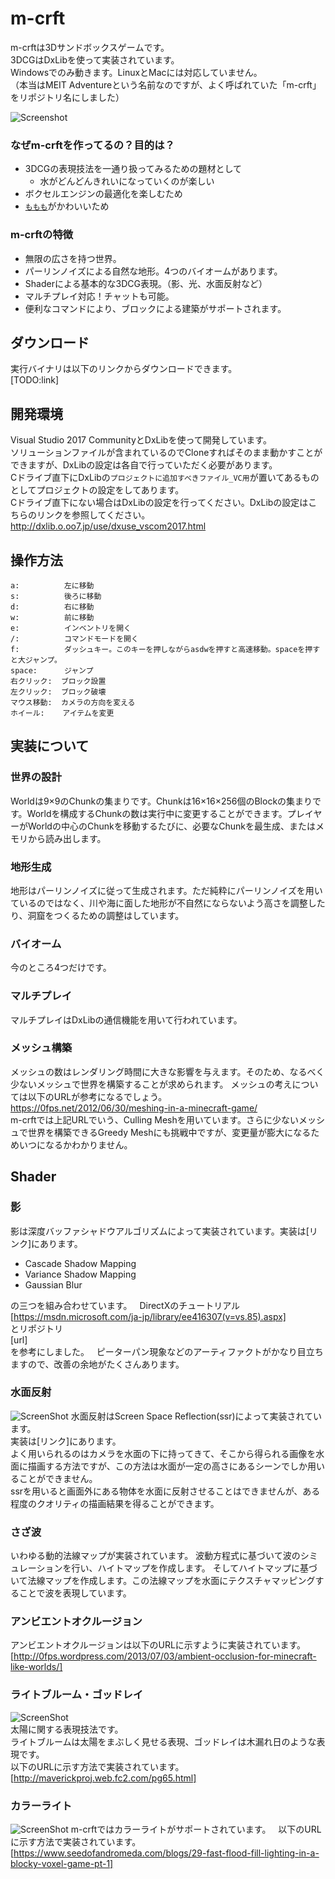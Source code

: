 # m-crft
m-crftは3Dサンドボックスゲームです。  
3DCGはDxLibを使って実装されています。  
Windowsでのみ動きます。LinuxとMacには対応していません。  
（本当はMEIT Adventureという名前なのですが、よく呼ばれていた「m-crft」をリポジトリ名にしました）  

![Screenshot](https://raw.githubusercontent.com/momomo-official/m-crft/screenshot/%E3%82%B9%E3%82%AF%E3%83%AA%E3%83%BC%E3%83%B3%E3%82%B7%E3%83%A7%E3%83%83%E3%83%88%202018-07-29%2021.23.33.png)

### なぜm-crftを作ってるの？目的は？
* 3DCGの表現技法を一通り扱ってみるための題材として
	* 水がどんどんきれいになっていくのが楽しい
* ボクセルエンジンの最適化を楽しむため
* [`ももも`](https://twitter.com/mcrft_momomo)がかわいいため


### m-crftの特徴
* 無限の広さを持つ世界。
* パーリンノイズによる自然な地形。4つのバイオームがあります。
* Shaderによる基本的な3DCG表現。（影、光、水面反射など）
* マルチプレイ対応！チャットも可能。
* 便利なコマンドにより、ブロックによる建築がサポートされます。

## ダウンロード

実行バイナリは以下のリンクからダウンロードできます。  
[TODO:link]

## 開発環境
Visual Studio 2017 CommunityとDxLibを使って開発しています。  
ソリューションファイルが含まれているのでCloneすればそのまま動かすことができますが、DxLibの設定は各自で行っていただく必要があります。  
Cドライブ直下にDxLibの`プロジェクトに追加すべきファイル_VC用`が置いてあるものとしてプロジェクトの設定をしてあります。  
Cドライブ直下にない場合はDxLibの設定を行ってください。DxLibの設定はこちらのリンクを参照してください。  
http://dxlib.o.oo7.jp/use/dxuse_vscom2017.html  

## 操作方法
	a:          左に移動  
	s:          後ろに移動  
	d:          右に移動  
	w:          前に移動  
	e:          インベントリを開く 
	/:          コマンドモードを開く  
	f:          ダッシュキー。このキーを押しながらasdwを押すと高速移動。spaceを押すと大ジャンプ。  
	space:      ジャンプ  
	右クリック:  ブロック設置  
	左クリック:  ブロック破壊  
	マウス移動:  カメラの方向を変える  
	ホイール:    アイテムを変更 

## 実装について

### 世界の設計
Worldは9×9のChunkの集まりです。Chunkは16×16×256個のBlockの集まりです。Worldを構成するChunkの数は実行中に変更することができます。プレイヤーがWorldの中心のChunkを移動するたびに、必要なChunkを最生成、またはメモリから読み出します。

### 地形生成
地形はパーリンノイズに従って生成されます。ただ純粋にパーリンノイズを用いているのではなく、川や海に面した地形が不自然にならないよう高さを調整したり、洞窟をつくるための調整はしています。

### バイオーム
今のところ4つだけです。

### マルチプレイ
マルチプレイはDxLibの通信機能を用いて行われています。

### メッシュ構築
メッシュの数はレンダリング時間に大きな影響を与えます。そのため、なるべく少ないメッシュで世界を構築することが求められます。
メッシュの考えについては以下のURLが参考になるでしょう。  
https://0fps.net/2012/06/30/meshing-in-a-minecraft-game/  
m-crftでは上記URLでいう、Culling Meshを用いています。さらに少ないメッシュで世界を構築できるGreedy Meshにも挑戦中ですが、変更量が膨大になるためいつになるかわかりません。

## Shader

### 影
影は深度バッファシャドウアルゴリズムによって実装されています。実装は[リンク]にあります。  

* Cascade Shadow Mapping
* Variance Shadow Mapping
* Gaussian Blur

の三つを組み合わせています。  
DirectXのチュートリアル  
[https://msdn.microsoft.com/ja-jp/library/ee416307(v=vs.85).aspx]  
とリポジトリ  
[url]  
を参考にしました。  
ピーターパン現象などのアーティファクトがかなり目立ちますので、改善の余地がたくさんあります。  
### 水面反射
![ScreenShot](https://raw.githubusercontent.com/momomo-official/m-crft/screenshot/%E3%82%B9%E3%82%AF%E3%83%AA%E3%83%BC%E3%83%B3%E3%82%B7%E3%83%A7%E3%83%83%E3%83%88%202018-07-29%2021.18.10.png)
水面反射はScreen Space Reflection(ssr)によって実装されています。  
実装は[リンク]にあります。  
よく用いられるのはカメラを水面の下に持ってきて、そこから得られる画像を水面に描画する方法ですが、この方法は水面が一定の高さにあるシーンでしか用いることができません。  
ssrを用いると画面外にある物体を水面に反射させることはできませんが、ある程度のクオリティの描画結果を得ることができます。

### さざ波
いわゆる動的法線マップが実装されています。
波動方程式に基づいて波のシミュレーションを行い、ハイトマップを作成します。
そしてハイトマップに基づいて法線マップを作成します。この法線マップを水面にテクスチャマッピングすることで波を表現しています。

### アンビエントオクルージョン
アンビエントオクルージョンは以下のURLに示すように実装されています。  
[http://0fps.wordpress.com/2013/07/03/ambient-occlusion-for-minecraft-like-worlds/]  

### ライトブルーム・ゴッドレイ
![ScreenShot](https://raw.githubusercontent.com/momomo-official/m-crft/screenshot/%E3%82%B9%E3%82%AF%E3%83%AA%E3%83%BC%E3%83%B3%E3%82%B7%E3%83%A7%E3%83%83%E3%83%88%202018-07-29%2021.04.04.png)  
太陽に関する表現技法です。  
ライトブルームは太陽をまぶしく見せる表現、ゴッドレイは木漏れ日のような表現です。  
以下のURLに示す方法で実装されています。  
[http://maverickproj.web.fc2.com/pg65.html]

### カラーライト
![ScreenShot](https://raw.githubusercontent.com/momomo-official/m-crft/screenshot/%E3%82%B9%E3%82%AF%E3%83%AA%E3%83%BC%E3%83%B3%E3%82%B7%E3%83%A7%E3%83%83%E3%83%88%202018-03-22%2023.57.33.png)
m-crftではカラーライトがサポートされています。  
以下のURLに示す方法で実装されています。  
[https://www.seedofandromeda.com/blogs/29-fast-flood-fill-lighting-in-a-blocky-voxel-game-pt-1]
